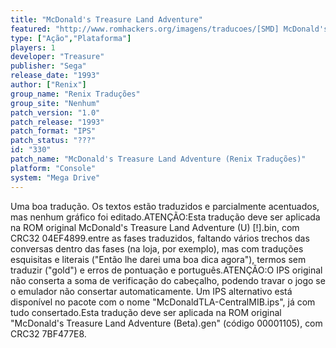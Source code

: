 ```yaml
---
title: "McDonald's Treasure Land Adventure"
featured: "http://www.romhackers.org/imagens/traducoes/[SMD] McDonald's Treasure Land Adventure - Renix Traduções - 1.png"
type: ["Ação","Plataforma"]
players: 1
developer: "Treasure"
publisher: "Sega"
release_date: "1993"
author: ["Renix"]
group_name: "Renix Traduções"
group_site: "Nenhum"
patch_version: "1.0"
patch_release: "1993"
patch_format: "IPS"
patch_status: "???"
id: "330"
patch_name: "McDonald's Treasure Land Adventure (Renix Traduções)"
platform: "Console"
system: "Mega Drive"
---
```


Uma boa tradução. Os textos estão traduzidos e parcialmente acentuados, mas nenhum gráfico foi editado.ATENÇÃO:Esta tradução deve ser aplicada na ROM original McDonald's Treasure Land Adventure (U) [!].bin, com CRC32 04EF4899.entre as fases traduzidos, faltando vários trechos das conversas dentro das fases (na loja, por exemplo), mas com traduções esquisitas e literais ("Então lhe darei uma boa dica agora"), termos sem traduzir ("gold") e erros de pontuação e português.ATENÇÃO:O IPS original não conserta a soma de verificação do cabeçalho, podendo travar o jogo se o emulador não consertar automaticamente. Um IPS alternativo está disponível no pacote com o nome "McDonaldTLA-CentralMIB.ips", já com tudo consertado.Esta tradução deve ser aplicada na ROM original "McDonald's Treasure Land Adventure (Beta).gen" (código 00001105), com CRC32 7BF477E8.